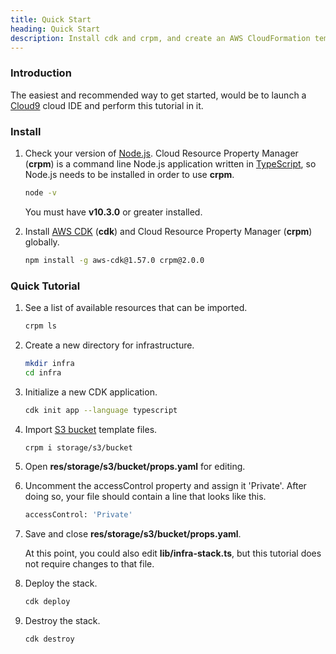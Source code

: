 ```yaml
---
title: Quick Start
heading: Quick Start
description: Install cdk and crpm, and create an AWS CloudFormation template.
---
```

### Introduction

The easiest and recommended way to get started, would be to launch a [Cloud9](https://aws.amazon.com/cloud9) cloud IDE and perform this tutorial in it.

### Install

1.  Check your version of [Node.js](https://nodejs.org).  Cloud Resource Property Manager (**crpm**) is a command line Node.js application written in [TypeScript](https://www.typescriptlang.org),
    so Node.js needs to be installed in order to use **crpm**.
    
    ```bash
    node -v
    ```
    
    You must have **v10.3.0** or greater installed.

2.  Install [AWS CDK](https://aws.amazon.com/cdk) (**cdk**) and Cloud Resource Property Manager (**crpm**) globally.

    ```bash
    npm install -g aws-cdk@1.57.0 crpm@2.0.0
    ```

### Quick Tutorial

1.  See a list of available resources that can be imported.

    ```bash
    crpm ls
    ```

2.  Create a new directory for infrastructure.

    ```bash
    mkdir infra
    cd infra
    ```

3.  Initialize a new CDK application.

    ```bash
    cdk init app --language typescript
    ```

4.  Import [S3 bucket](https://docs.aws.amazon.com/AWSCloudFormation/latest/UserGuide/aws-properties-s3-bucket.html) template files.

    ```bash
    crpm i storage/s3/bucket
    ```

5.  Open **res/storage/s3/bucket/props.yaml** for editing.

6.  Uncomment the accessControl property and assign it 'Private'.  After doing so, your file should contain a line that looks like this.

    ```bash
    accessControl: 'Private'
    ```

7.  Save and close **res/storage/s3/bucket/props.yaml**.
    
    At this point, you could also edit **lib/infra-stack.ts**, but this tutorial does not require changes to that file.

8.  Deploy the stack.

    ```bash
    cdk deploy
    ```

9.  Destroy the stack.

    ```bash
    cdk destroy
    ```
